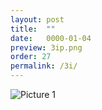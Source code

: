 ```yaml
---
layout: post
title:  ""
date:   0000-01-04
preview: 3ip.png
order: 27
permalink: /3i/
---
```


![Picture 1]({{site.baseurl}}/images/3i.png?auto=yes)
